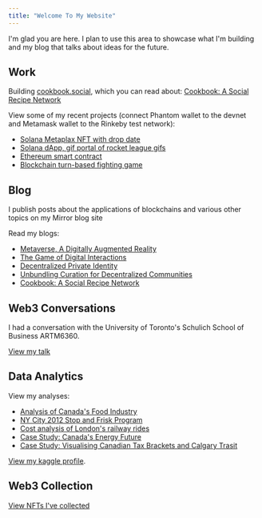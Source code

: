```yaml
---
title: "Welcome To My Website"
---
```


I'm glad you are here. I plan to use this area to showcase what I'm building and my blog that talks about ideas for the future.

## Work

Building [cookbook.social](https://cookbook.social/), which you can read about: [Cookbook: A Social Recipe Network](https://mirror.xyz/0x067a679B1b56A3CA58E2F4Eb77a157E61c95e9e4/YNsehRAs5Yxq77jD3gC2Sg6gB3k0VjI8eobZZrZU144)

View some of my recent projects (connect Phantom wallet to the devnet and Metamask wallet to the Rinkeby test network):
- [Solana Metaplax NFT with drop date](https://nft-drop-starter-project-alpha-lac.vercel.app/)
- [Solana dApp, gif portal of rocket league gifs](https://gif-portal-starter.krishnacd93.repl.co/)
- [Ethereum smart contract](https://recipe-portal.krishnacd93.repl.co/)
- [Blockchain turn-based fighting game](https://nft-game-starter-project.krishnacd93.repl.co)

## Blog
I publish posts about the applications of blockchains and various other topics on my Mirror blog site

Read my blogs:
- [Metaverse, A Digitally Augmented Reality](https://mirror.xyz/0x067a679B1b56A3CA58E2F4Eb77a157E61c95e9e4/eJZKJKIXNv1R4tMeWy-sqfF5mhwvJKX9VwXPvkw7bkM)
- [The Game of Digital Interactions](https://mirror.xyz/0x067a679B1b56A3CA58E2F4Eb77a157E61c95e9e4/TnK_s0pzxDtPmtMvvw5g_yJgX-Xo1IzcjTnRUw_Kuso)
- [Decentralized Private Identity](https://mirror.xyz/0x067a679B1b56A3CA58E2F4Eb77a157E61c95e9e4/rXHgNAFTsfPZgKfg3CRmHBRsdQk8nUSsZ58LBqKUwSM)
- [Unbundling Curation for Decentralized Communities](https://mirror.xyz/0x067a679B1b56A3CA58E2F4Eb77a157E61c95e9e4/qQgCQ6C3-szK32cjQ_TBopuY7Z74idVucnhp3n7cWck)
- [Cookbook: A Social Recipe Network](https://mirror.xyz/0x067a679B1b56A3CA58E2F4Eb77a157E61c95e9e4/YNsehRAs5Yxq77jD3gC2Sg6gB3k0VjI8eobZZrZU144)

## Web3 Conversations
I had a conversation with the University of Toronto's Schulich School of Business ARTM6360.

[View my talk](https://1drv.ms/v/s!AvCFI7fzKgPmhetul3-DVAFow1Q6OQ)

## Data Analytics
View my analyses:
- [Analysis of Canada's Food Industry](https://github.com/KrishnaCD93/DAAN-Capstone-Project)
- [NY City 2012 Stop and Frisk Program](https://1drv.ms/w/s!AvCFI7fzKgPmhetpxLrag9dSMXvB2A?e=xBr5N6)
- [Cost analysis of London's railway rides](https://1drv.ms/b/s!AvCFI7fzKgPmhKtCoGOMavIMegviJg)
- [Case Study: Canada's Energy Future](https://1drv.ms/p/s!AvCFI7fzKgPmhIx0yaxBeR0Nxgq72g?e=QnN4xx)
- [Case Study: Visualising Canadian Tax Brackets and Calgary Trasit](https://1drv.ms/p/s!AvCFI7fzKgPmg_YMcITM59jB9VbJ7w?e=zehDBd)

[View my kaggle profile](https://www.kaggle.com/krishnaduvvuri).

## Web3 Collection
[View NFTs I've collected](https://opensea.io/krishnaD)


